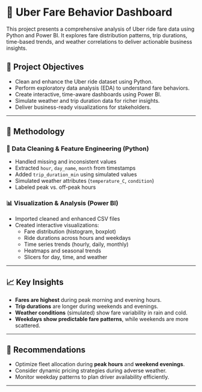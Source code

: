 # 🚖 Uber Fare Behavior Dashboard

This project presents a comprehensive analysis of Uber ride fare data using Python and Power BI. It explores fare distribution patterns, trip durations, time-based trends, and weather correlations to deliver actionable business insights.

## 🎯 Project Objectives

- Clean and enhance the Uber ride dataset using Python.
- Perform exploratory data analysis (EDA) to understand fare behaviors.
- Create interactive, time-aware dashboards using Power BI.
- Simulate weather and trip duration data for richer insights.
- Deliver business-ready visualizations for stakeholders.

---

## 🔬 Methodology

### 🧹 Data Cleaning & Feature Engineering (Python)
- Handled missing and inconsistent values
- Extracted `hour`, `day_name`, `month` from timestamps
- Added `trip_duration_min` using simulated values
- Simulated weather attributes (`temperature_C`, `condition`)
- Labeled peak vs. off-peak hours

### 📊 Visualization & Analysis (Power BI)
- Imported cleaned and enhanced CSV files
- Created interactive visualizations:
  - Fare distribution (histogram, boxplot)
  - Ride durations across hours and weekdays
  - Time series trends (hourly, daily, monthly)
  - Heatmaps and seasonal trends
  - Slicers for day, time, and weather

---

## 📈 Key Insights

- **Fares are highest** during peak morning and evening hours.
- **Trip durations** are longer during weekends and evenings.
- **Weather conditions** (simulated) show fare variability in rain and cold.
- **Weekdays show predictable fare patterns**, while weekends are more scattered.

---

## 📌 Recommendations

- Optimize fleet allocation during **peak hours** and **weekend evenings**.
- Consider dynamic pricing strategies during adverse weather.
- Monitor weekday patterns to plan driver availability efficiently.

---



